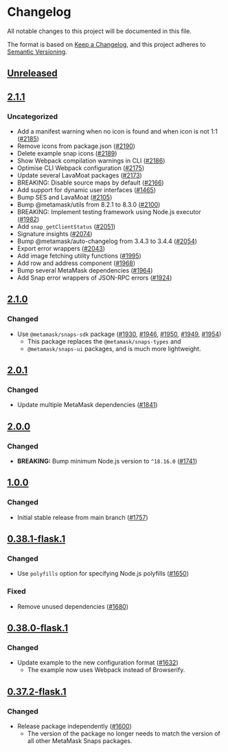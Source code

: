 # Changelog

All notable changes to this project will be documented in this file.

The format is based on [Keep a Changelog](https://keepachangelog.com/en/1.0.0/),
and this project adheres to [Semantic Versioning](https://semver.org/spec/v2.0.0.html).

## [Unreleased]

## [2.1.1]

### Uncategorized

- Add a manifest warning when no icon is found and when icon is not 1:1 ([#2185](https://github.com/MetaMask/snaps-skunkworks.git/pull/2185))
- Remove icons from package.json ([#2190](https://github.com/MetaMask/snaps-skunkworks.git/pull/2190))
- Delete example snap icons ([#2189](https://github.com/MetaMask/snaps-skunkworks.git/pull/2189))
- Show Webpack compilation warnings in CLI ([#2186](https://github.com/MetaMask/snaps-skunkworks.git/pull/2186))
- Optimise CLI Webpack configuration ([#2175](https://github.com/MetaMask/snaps-skunkworks.git/pull/2175))
- Update several LavaMoat packages ([#2173](https://github.com/MetaMask/snaps-skunkworks.git/pull/2173))
- BREAKING: Disable source maps by default ([#2166](https://github.com/MetaMask/snaps-skunkworks.git/pull/2166))
- Add support for dynamic user interfaces ([#1465](https://github.com/MetaMask/snaps-skunkworks.git/pull/1465))
- Bump SES and LavaMoat ([#2105](https://github.com/MetaMask/snaps-skunkworks.git/pull/2105))
- Bump @metamask/utils from 8.2.1 to 8.3.0 ([#2100](https://github.com/MetaMask/snaps-skunkworks.git/pull/2100))
- BREAKING: Implement testing framework using Node.js executor ([#1982](https://github.com/MetaMask/snaps-skunkworks.git/pull/1982))
- Add `snap_getClientStatus` ([#2051](https://github.com/MetaMask/snaps-skunkworks.git/pull/2051))
- Signature insights ([#2074](https://github.com/MetaMask/snaps-skunkworks.git/pull/2074))
- Bump @metamask/auto-changelog from 3.4.3 to 3.4.4 ([#2054](https://github.com/MetaMask/snaps-skunkworks.git/pull/2054))
- Export error wrappers ([#2043](https://github.com/MetaMask/snaps-skunkworks.git/pull/2043))
- Add image fetching utility functions ([#1995](https://github.com/MetaMask/snaps-skunkworks.git/pull/1995))
- Add row and address component ([#1968](https://github.com/MetaMask/snaps-skunkworks.git/pull/1968))
- Bump several MetaMask dependencies ([#1964](https://github.com/MetaMask/snaps-skunkworks.git/pull/1964))
- Add Snap error wrappers of JSON-RPC errors ([#1924](https://github.com/MetaMask/snaps-skunkworks.git/pull/1924))

## [2.1.0]

### Changed

- Use `@metamask/snaps-sdk` package ([#1930](https://github.com/MetaMask/snaps/pull/1930),
  [#1946](https://github.com/MetaMask/snaps/pull/1946), [#1950](https://github.com/MetaMask/snaps/pull/1950),
  [#1949](https://github.com/MetaMask/snaps/pull/1949), [#1954](https://github.com/MetaMask/snaps/pull/1954))
  - This package replaces the `@metamask/snaps-types` and
  - `@metamask/snaps-ui` packages, and is much more lightweight.

## [2.0.1]

### Changed

- Update multiple MetaMask dependencies ([#1841](https://github.com/MetaMask/snaps/pull/1841))

## [2.0.0]

### Changed

- **BREAKING:** Bump minimum Node.js version to `^18.16.0` ([#1741](https://github.com/MetaMask/snaps/pull/1741))

## [1.0.0]

### Changed

- Initial stable release from main branch ([#1757](https://github.com/MetaMask/snaps/pull/1757))

## [0.38.1-flask.1]

### Changed

- Use `polyfills` option for specifying Node.js polyfills ([#1650](https://github.com/MetaMask/snaps/pull/1650))

### Fixed

- Remove unused dependencies ([#1680](https://github.com/MetaMask/snaps/pull/1680))

## [0.38.0-flask.1]

### Changed

- Update example to the new configuration format ([#1632](https://github.com/MetaMask/snaps/pull/1632))
  - The example now uses Webpack instead of Browserify.

## [0.37.2-flask.1]

### Changed

- Release package independently ([#1600](https://github.com/MetaMask/snaps/pull/1600))
  - The version of the package no longer needs to match the version of all other
    MetaMask Snaps packages.

[Unreleased]: https://github.com/MetaMask/snaps-skunkworks.git/compare/@metamask/get-entropy-example-snap@2.1.1...HEAD
[2.1.1]: https://github.com/MetaMask/snaps-skunkworks.git/compare/@metamask/get-entropy-example-snap@2.1.0...@metamask/get-entropy-example-snap@2.1.1
[2.1.0]: https://github.com/MetaMask/snaps-skunkworks.git/compare/@metamask/get-entropy-example-snap@2.0.1...@metamask/get-entropy-example-snap@2.1.0
[2.0.1]: https://github.com/MetaMask/snaps-skunkworks.git/compare/@metamask/get-entropy-example-snap@2.0.0...@metamask/get-entropy-example-snap@2.0.1
[2.0.0]: https://github.com/MetaMask/snaps-skunkworks.git/compare/@metamask/get-entropy-example-snap@1.0.0...@metamask/get-entropy-example-snap@2.0.0
[1.0.0]: https://github.com/MetaMask/snaps-skunkworks.git/compare/@metamask/get-entropy-example-snap@0.38.1-flask.1...@metamask/get-entropy-example-snap@1.0.0
[0.38.1-flask.1]: https://github.com/MetaMask/snaps-skunkworks.git/compare/@metamask/get-entropy-example-snap@0.38.0-flask.1...@metamask/get-entropy-example-snap@0.38.1-flask.1
[0.38.0-flask.1]: https://github.com/MetaMask/snaps-skunkworks.git/compare/@metamask/get-entropy-example-snap@0.37.2-flask.1...@metamask/get-entropy-example-snap@0.38.0-flask.1
[0.37.2-flask.1]: https://github.com/MetaMask/snaps-skunkworks.git/releases/tag/@metamask/get-entropy-example-snap@0.37.2-flask.1
